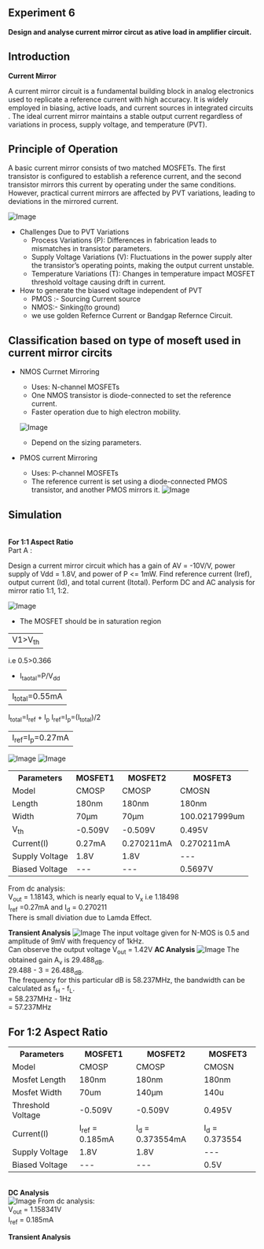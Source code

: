 
## Experiment 6
**Design and analyse current mirror circut as ative load in amplifier circuit.**

## Introduction 
 **Current Mirror**
<p>A current mirror circuit is a fundamental building block in analog electronics used to replicate a reference current with high accuracy. It is widely employed in biasing, active loads, and current sources in integrated circuits . The ideal current mirror maintains a stable output current regardless of variations in process, supply voltage, and temperature (PVT).</p>

## Principle of Operation
<p>A basic current mirror consists of two matched  MOSFETs. The first transistor is configured to establish a reference current, and the second transistor mirrors this current by operating under the same conditions. However, practical current mirrors are affected by PVT variations, leading to deviations in the mirrored current.</p>

![Image](https://github.com/user-attachments/assets/61062a24-8243-4a2a-a285-aed0eec6d201)
- Challenges Due to PVT Variations
   - Process Variations (P): Differences in  fabrication leads to mismatches in transistor parameters.
   - Supply Voltage Variations (V): Fluctuations in the power supply alter the transistor’s operating points, making the output current unstable.
   - Temperature Variations (T): Changes in temperature impact MOSFET threshold voltage  causing drift in current.
- How to generate the biased voltage independent of PVT
   - PMOS :- Sourcing Current source
   - NMOS:- Sinking(to ground)
   - we use golden Refernce Current or Bandgap Refernce Circuit.
     
## Classification based on type of moseft used in current mirror circits
- NMOS Currnet Mirroring
   - Uses: N-channel MOSFETs
   - One NMOS transistor is diode-connected  to set the reference current.
   - Faster operation due to high electron mobility.
   
   ![Image](https://github.com/user-attachments/assets/db56a389-6ed7-4f84-b9b5-922d562448a2)
   - Depend on the sizing parameters.
- PMOS current Mirroring
   - Uses: P-channel MOSFETs
   - The reference current is set using a diode-connected PMOS transistor, and another PMOS mirrors it.
    ![Image](https://github.com/user-attachments/assets/8604949f-4987-418b-a266-61bbdc74d823)
## Simulation 
<br>**For 1:1 Aspect Ratio**</br>
Part A : <p>Design a current mirror circuit which has a gain of AV = -10V/V, power supply of Vdd = 1.8V, and power of P <= 1mW. Find reference current (Iref), output current (Id), and total current (Itotal). Perform DC and AC analysis for mirror ratio 1:1, 1:2.</p>
![Image](https://github.com/user-attachments/assets/4fcd86ec-967b-4d96-98ed-6e4da85dbf7c)
  -  The MOSFET should be in saturation region 
<table>
<td>V1>V<sub>th</sub></td>
</table>
i.e 0.5>0.366
 
  -  I<sub>taotal</sub>=P/V<sub>dd</sub>
<table>
<td>I<sub>total</sub>=0.55mA</td>
</table>
I<sub>total</sub>=I<sub>ref</sub> + I<sub>p</sub>
I<sub>ref</sub>=I<sub>p</sub>=(I<sub>total</sub>)/2
<table>
<td>I<sub>ref</sub>=I<sub>p</sub>=0.27mA</td>
</table>

![Image](https://github.com/user-attachments/assets/9b97f1b6-8c16-45cb-90f8-ac0348f00216)  ![Image](https://github.com/user-attachments/assets/92dda9af-d6bb-4973-8655-4f7277f4715e)
 <table> 
<tr>
 <th><b>Parameters</b></th>
 <th><b>MOSFET1</b></th>
 <th><b>MOSFET2</b></th>
 <th><b>MOSFET3</b></th>
</tr>
<tr>
    <td>Model</td>
    <td>CMOSP</td>
    <td>CMOSP</td>
    <td>CMOSN</td>
</tr>
<tr>
    <td>Length</td>
    <td>180nm</td>
    <td>180nm</td>
    <td>180nm</td>
</tr>
<tr>
    <td> Width</td>
    <td>70µm</td>
    <td>70µm</td>
    <td>100.0217999um</td>
</tr>
<tr>
    <td>V<sub>th</sub></td>
    <td> -0.509V</td>
    <td> -0.509V</td>
    <td> 0.495V</td>
</tr>
    <tr>
      <td>Current(I)</td>
      <td>  0.27mA </td>
      <td>  0.270211mA </td>
      <td> 0.270211mA </td>
    </tr>
    <tr>
      <td>Supply Voltage</td>
      <td> 1.8V</td>
      <td> 1.8V</td>
      <td> --- </td>
    </tr>
     <tr>
      <td>Biased Voltage</td>
      <td> --- </td>
      <td> --- </td>
      <td> 0.5697V</td>
    </tr>
</table>
From dc analysis: <br>
V<sub>out</sub> = 1.18143, which is nearly equal to V<sub>x</sub>  i.e  1.18498</br>
I<sub>ref</sub> =0.27mA and I<sub>d</sub> = 0.270211 <br> There is small diviation due to Lamda Effect.

**Transient Analysis**
![Image](https://github.com/user-attachments/assets/caf81b29-cc6f-4c73-8199-200d1dddf341)
The input voltage given for N-MOS is 0.5 and amplitude of 9mV with frequency of 1kHz. <br>
Can observe the output voltage V<sub>out</sub> = 1.42V
 **AC Analysis**
![Image](https://github.com/user-attachments/assets/d4cab0bb-1981-4f63-8ba8-557eb7cdd56f)
The obtained gain A<sub>v</sub> is 29.488<sub>dB</sub>. <br>
29.488 - 3 = 26.488<sub>dB</sub>. <br>
The frequency for this particular dB is 58.237MHz, the bandwidth can be calculated as f<sub>H</sub> - f<sub>L</sub>. <br>
= 58.237MHz - 1Hz <br>
= 57.237MHz <br>
## For 1:2 Aspect Ratio
 <table> 
<tr>
 <th><b>Parameters</b></th>
 <th><b>MOSFET1</b></th>
 <th><b>MOSFET2</b></th>
 <th><b>MOSFET3</b></th>
</tr>
<tr>
    <td>Model</td>
    <td>CMOSP</td>
    <td>CMOSP</td>
    <td>CMOSN</td>
</tr>
<tr>
    <td>Mosfet Length</td>
    <td>180nm</td>
    <td>180nm</td>
    <td>180nm</td>
</tr>
<tr>
    <td>Mosfet Width</td>
    <td>70um</td>
    <td>140µm</td>
    <td>140u</td>
</tr>
<tr>
    <td>Threshold Voltage</td>
    <td> -0.509V</td>
    <td> -0.509V</td>
    <td> 0.495V</td>
</tr>
    <tr>
      <td>Current(I)</td>
      <td> I<sub>ref</sub> = 0.185mA </td>
      <td> I<sub>d</sub> = 0.373554mA </td>
      <td> I<sub>d</sub> = 0.373554</td>
    </tr>
    <tr>
      <td>Supply Voltage</td>
      <td> 1.8V</td>
      <td> 1.8V</td>
      <td> --- </td>
    </tr>
     <tr>
      <td>Biased Voltage</td>
      <td> --- </td>
      <td> --- </td>
      <td> 0.5V</td>
    </tr>
</table>

<br>**DC Analysis**</br>
![Image](https://github.com/user-attachments/assets/33a0610a-3d0d-4107-829a-96188918d8c4)
From dc analysis: <br>
V<sub>out</sub> = 1.158341V	 
I<sub>ref</sub> =  0.185mA

**Transient Analysis**



